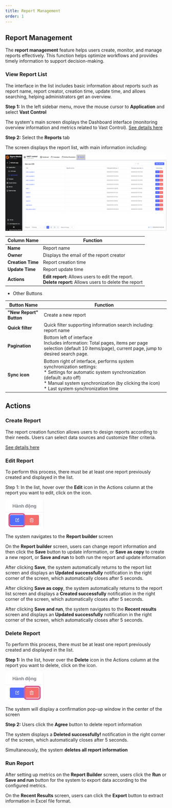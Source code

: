 ```yaml
---
title: Report Management
order: 1
---
```

## Report Management
The **report management** feature helps users create, monitor, and manage reports effectively. This function helps optimize workflows and provides timely information to support decision-making.

### View Report List
The interface in the list includes basic information about reports such as report name, report creator, creation time, update time, and allows searching, helping administrators get an overview.

**Step 1:** In the left sidebar menu, move the mouse cursor to **Application** and select **Vast Control**

The system's main screen displays the Dashboard interface (monitoring overview information and metrics related to Vast Control). [See details here](../dashboard.md)

**Step 2:** Select the **Reports** tab

The screen displays the report list, with main information including:

![img](../../../../public/images/vast-control/report/danh-sach-bc.png)

|Column Name       | Function                                                    |
| -------------- | ------------------------------------------------------------ |
| **Name**         |Report name |
| **Owner**   |Displays the email of the report creator       |
| **Creation Time**      | Report creation time|
| **Update Time** |Report update time|
| **Actions** |**Edit report:** Allows users to edit the report.<br />**Delete report:** Allows users to delete the report

* Other Buttons

|Button Name       | Function                                                    |
| -------------- | ------------------------------------------------------------ |
| **"New Report" Button**         |Create a new report |
| **Quick filter**   |Quick filter supporting information search including: report name    |
| **Pagination**   |Bottom left of interface<br />Includes information: Total pages, items per page selection (default 10 items/page), current page, jump to desired search page.    |
| **Sync icon**   |Bottom right of interface, performs system synchronization settings:<br /> * Settings for automatic system synchronization (default: auto off)<br /> * Manual system synchronization (by clicking the icon)<br /> * Last system synchronization time   |

## Actions

### Create Report
The report creation function allows users to design reports according to their needs. Users can select data sources and customize filter criteria.

[See details here](b-create-report.md)

### Edit Report
To perform this process, there must be at least one report previously created and displayed in the list.

Step 1: In the list, hover over the **Edit** icon in the Actions column at the report you want to edit, click on the icon.

![img](../../../../public/images/vast-control/report/chinh-sua-bc.png)

The system navigates to the **Report builder** screen

On the **Report builder** screen, users can change report information and then click the **Save** button to update information, or **Save as copy** to create a new report, or **Save and run** to both run the report and update information

After clicking **Save**, the system automatically returns to the report list screen and displays an **Updated successfully** notification in the right corner of the screen, which automatically closes after 5 seconds.

After clicking **Save as copy**, the system automatically returns to the report list screen and displays a **Created successfully** notification in the right corner of the screen, which automatically closes after 5 seconds.

After clicking **Save and run**, the system navigates to the **Recent results** screen and displays an **Updated successfully** notification in the right corner of the screen, which automatically closes after 5 seconds.

### Delete Report
To perform this process, there must be at least one report previously created and displayed in the list.

**Step 1:** In the list, hover over the **Delete** icon in the Actions column at the report you want to delete, click on the icon.

![img](../../../../public/images/vast-control/report/xoa-bc.png)

The system will display a confirmation pop-up window in the center of the screen

**Step 2:** Users click the **Agree** button to delete report information

The system displays a **Deleted successfully!** notification in the right corner of the screen, which automatically closes after 5 seconds.

Simultaneously, the system **deletes all report information**

### Run Report
After setting up metrics on the **Report Builder** screen, users click the **Run** or **Save and run** button for the system to export data according to the configured metrics.

On the **Recent Results** screen, users can click the **Export** button to extract information in Excel file format. 